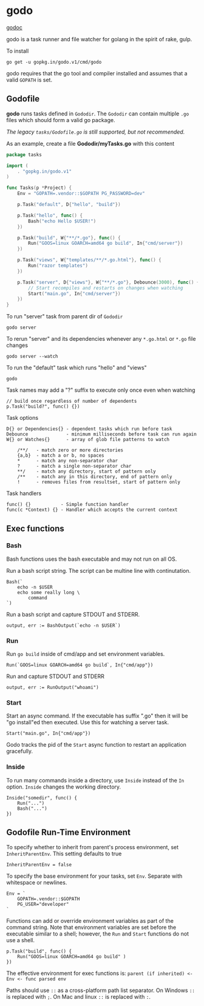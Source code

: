 # godo

[godoc](https://godoc.org/gopkg.in/godo.v1)

godo is a task runner and file watcher for golang in the spirit of
rake, gulp.

To install

	go get -u gopkg.in/godo.v1/cmd/godo

godo requires that the go tool and compiler installed and assumes that a valid `GOPATH` is set.

## Godofile

**godo** runs tasks defined in `Gododir`. The `Gododir` can contain multiple `.go` files which should form a valid go package.

_The legacy `tasks/Godofile.go` is still supported, but not recommended._

As an example, create a file **Gododir/myTasks.go** with this content
```go
package tasks

import (
	. "gopkg.in/godo.v1"
)

func Tasks(p *Project) {
	Env = "GOPATH=.vendor::$GOPATH PG_PASSWORD=dev"

	p.Task("default", D{"hello", "build"})

	p.Task("hello", func() {
		Bash("echo Hello $USER!")
	})

	p.Task("build", W{"**/*.go"}, func() {
		Run("GOOS=linux GOARCH=amd64 go build", In{"cmd/server"})
	})

	p.Task("views", W{"templates/**/*.go.html"}, func() {
		Run("razor templates")
	})

	p.Task("server", D{"views"}, W{"**/*.go"}, Debounce(3000), func() {
		// Start recompiles and restarts on changes when watching
		Start("main.go", In{"cmd/server"})
	})
}
```

To run "server" task from parent dir of `Gododir`

	godo server

To rerun "server" and its dependencies whenever any `*.go.html`  or `*.go` file changes

	godo server --watch

To run the "default" task which runs "hello" and "views"

	godo

Task names may add a "?" suffix to execute only once even when watching

	// build once regardless of number of dependents
	p.Task("build?", func() {})

Task options

	D{} or Dependencies{} - dependent tasks which run before task
	Debounce              - minimum milliseconds before task can run again
	W{} or Watches{}      - array of glob file patterns to watch

		/**/   - match zero or more directories
		{a,b}  - match a or b, no spaces
		*      - match any non-separator char
		?      - match a single non-separator char
		**/    - match any directory, start of pattern only
		/**    - match any in this directory, end of pattern only
		!      - removes files from resultset, start of pattern only

Task handlers

	func() {}           - Simple function handler
	func(c *Context) {} - Handler which accepts the current context

## Exec functions

### Bash

Bash functions uses the bash executable and may not run on all OS.

Run a bash script string. The script can be multine line with continutation.

	Bash(`
		echo -n $USER
		echo some really long \
			command
	`)

Run a bash script and capture STDOUT and STDERR.

	output, err := BashOutput(`echo -n $USER`)

### Run

Run `go build` inside of cmd/app and set environment variables.

	Run(`GOOS=linux GOARCH=amd64 go build`, In{"cmd/app"})

Run and capture STDOUT and STDERR

	output, err := RunOutput("whoami")

### Start

Start an async command. If the executable has suffix ".go" then it will be "go install"ed then executed.
Use this for watching a server task.

	Start("main.go", In{"cmd/app"})

Godo tracks the pid of the `Start` async function to restart an application gracefully.

### Inside

To run many commands inside a directory, use `Inside` instead of the `In` option.
`Inside` changes the working directory.

	Inside("somedir", func() {
		Run("...")
		Bash("...")
	})

## Godofile Run-Time Environment

To specify whether to inherit from parent's process environment,
set `InheritParentEnv`. This setting defaults to true

	InheritParentEnv = false

To specify the base environment for your tasks, set `Env`.
Separate with whitespace or newlines.

	Env = `
		GOPATH=.vendor::$GOPATH
		PG_USER="developer"
	`

Functions can add or override environment variables as part of the command string.
Note that environment variables are set before the executable similar to a shell;
however, the `Run` and `Start` functions do not use a shell.

	p.Task("build", func() {
		Run("GOOS=linux GOARCH=amd64 go build" )
	})

The effective environment for exec functions is: `parent (if inherited) <- Env <- func parsed env`

Paths should use `::` as a cross-platform path list separator. On Windows `::` is replaced with `;`.
On Mac and linux `::` is replaced with `:`.

